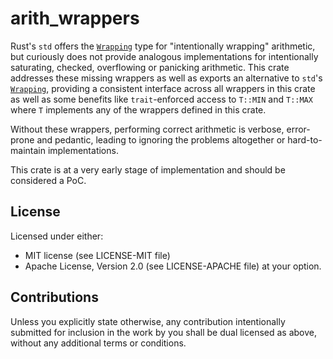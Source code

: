 # arith_wrappers

Rust's `std` offers the [`Wrapping`](https://doc.rust-lang.org/std/num/struct.Wrapping.html) type for "intentionally 
wrapping" arithmetic, but curiously does not provide analogous implementations for intentionally saturating, checked, 
overflowing or panicking arithmetic.  This crate addresses these missing wrappers as well as exports an alternative to 
`std`'s [`Wrapping`](https://doc.rust-lang.org/std/num/struct.Wrapping.html), providing a consistent interface across 
all wrappers in this crate as well as some benefits like `trait`-enforced access to `T::MIN` and `T::MAX` where `T`
implements any of the wrappers defined in this crate.

Without these wrappers, performing correct arithmetic is verbose, error-prone and pedantic, leading
to ignoring the problems altogether or hard-to-maintain implementations.

This crate is at a very early stage of implementation and should be considered a PoC.

## License
Licensed under either:
* MIT license (see LICENSE-MIT file)
* Apache License, Version 2.0 (see LICENSE-APACHE file)
at your option.

## Contributions
Unless you explicitly state otherwise, any contribution intentionally submitted for inclusion in the
work by you shall be dual licensed as above, without any additional terms or conditions.
